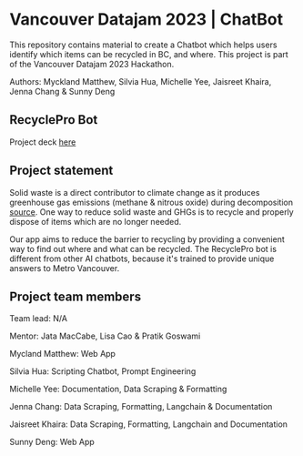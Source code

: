 # Vancouver Datajam 2023 | ChatBot

This repository contains material to create a Chatbot which helps users identify which items can be recycled in BC, and where. This project is part of the Vancouver Datajam 2023 Hackathon.

Authors: Myckland Matthew, Silvia Hua, Michelle Yee, Jaisreet Khaira, Jenna Chang & Sunny Deng


## RecyclePro Bot

Project deck [here](https://docs.google.com/presentation/d/1SA-pIgg-JdwXyOeLbZ22-p5_kd08YibnQdebD5gHjyU/edit#slide=id.gd9c453428_0_16)

## Project statement

Solid waste is a direct contributor to climate change as it produces greenhouse gas emissions (methane & nitrous oxide) during decomposition [source](https://portal.ct.gov/DEEP/Reduce-Reuse-Recycle/Climate-Change/Climate-Change-and-Waste#:~:text=Our%20Wasteful%20Impact%20on%20Climate%20Change&text=Solid%20waste%20contributes%20directly%20to,our%20solid%20waste%20combustion%20facilities.). 
One way to reduce solid waste and GHGs is to recycle and properly dispose of items which are no longer needed.

Our app aims to reduce the barrier to recycling by providing a convenient way to find out where and what can be recycled. The RecyclePro bot is different from other AI chatbots, because it's trained to provide unique answers to Metro Vancouver.


## Project team members

Team lead: N/A

Mentor: Jata MacCabe, Lisa Cao & Pratik Goswami

Mycland Matthew: Web App

Silvia Hua: Scripting Chatbot, Prompt Engineering

Michelle Yee: Documentation, Data Scraping & Formatting

Jenna Chang: Data Scraping, Formatting, Langchain & Documentation

Jaisreet Khaira: Data Scraping, Formatting, Langchain and Documentation

Sunny Deng: Web App

